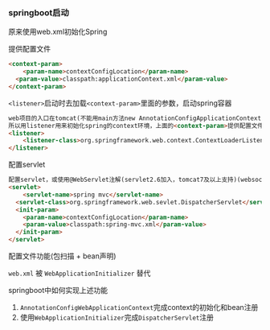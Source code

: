 ### springboot启动

原来使用web.xml初始化Spring

提供配置文件

```html
<context-param>
	<param-name>contextConfigLocation</param-name>
  <param-value>classpath:applicationContext.xml</param-value>
</context-param>
```

`<listener>`启动时去加载`<context-param>`里面的参数，启动spring容器

```html
web项目的入口在tomcat(不能用main方法new AnnotationConfigApplicationContext()初始化容器)
所以用listener用来初始化spring的context环境，上面的<context-param>提供配置文件
<listener>
	<listener-class>org.springframework.web.context.ContextLoaderListener</listener-class>
</listener>
```

配置servlet

```html
配置servlet，或使用@WebServlet注解(servlet2.6加入，tomcat7及以上支持)(websocket只能运行在tomcat8及以上)
<servlet>
	<servlet-name>spring mvc</servlet-name>
  <servlet-class>org.springframework.web.sevlet.DispatcherServlet</servlet-class>
  <init-param>
  	<param-name>contextConfigLocation</param-name>
    <param-value>classpath:spring-mvc.xml</param-value>
  </init-param>
</servlet>
```

配置文件功能(包扫描 + bean声明)



`web.xml` 被 `WebApplicationInitializer` 替代

springboot中如何实现上述功能

1. `AnnotationConfigWebApplicationContext`完成context的初始化和bean注册
2. 使用`WebApplicationInitializer`完成`DispatcherServlet`注册





